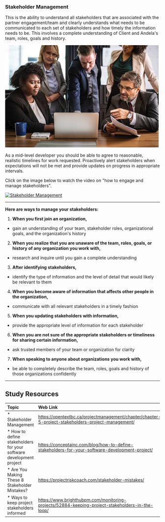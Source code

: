 ### **Stakeholder Management**
This is the ability to understand all stakeholders that are associated with the partner engagement/team and clearly understands what needs to be communicated to each set of stakeholders and how timely the information needs to be. This involves  a complete understanding of Client and Andela's team, roles, goals and history.

<img src="images/stakeholders2.jpeg" />

As a mid-level developer you should be able to agree to reasonable, realistic timelines for work requested. Proactively alert stakeholders when expectations will not be met and provide updates on progress in appropriate intervals.

Click on the image below to watch the video on "how to engage and manage stakeholders".

[![Stakeholder Management](http://img.youtube.com/vi/1_U6JUxIEnc/0.jpg)](http://www.youtube.com/watch?v=1_U6JUxIEnc "Stakeholder Management")

------

**Here are ways to manage your stakeholders:**

1. **When you first join an organization,**
- gain an understanding of your team, stakeholder roles, organizational goals, and the organization's history
2. **When you realize that you are unaware of the team, roles, goals, or history of any organization you work with,**
- research and inquire until you gain a complete understanding
3. **After identifying stakeholders,**
- identify the type of information and the level of detail that would likely be relevant to them
4. **When you become aware of information that affects other people in the organization,**
- communicate with all relevant stakeholders in a timely fashion
5. **When you updating stakeholders with information,**
- provide the appropriate level of information for each stakeholder
6. **When you are not sure of the appropriate stakeholders or timeliness for sharing certain information,**
- ask trusted members of your team or organization for clarity
7. **When speaking to anyone about organizations you work with,**
- be able to completely describe the team, roles, goals and history of those organizations confidently

-------

Study Resources
----------------


| Topic   |  Web Link      |
|:---------|:----------|
| * Stakeholder Management|https://opentextbc.ca/projectmanagement/chapter/chapter-5-project-stakeholders-project-management/|
| * How to define stakeholders for your software development project|https://conceptainc.com/blog/how-to-define-stakeholders-for-your-software-development-project/|
| * Are You Making These 8 Stakeholder Mistakes?|https://projectriskcoach.com/stakeholder-mistakes/|
| * Ways to keep project stakeholders informed|https://www.brighthubpm.com/monitoring-projects/52884-keeping-project-stakeholders-in-the-loop/|
